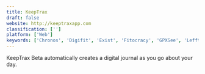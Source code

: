 ```yaml
---
title: KeepTrax
draft: false 
website: http://keeptraxapp.com
classification: ['']
platform: ['Web']
keywords: ['Chronos', 'Digifit', 'Exist', 'Fitocracy', 'GPXSee', 'Lefft', 'MapMyRIDE', 'Noom Walk', 'Pytrainer', 'Racetracker Live', 'Runbit', 'Running by Gyroscope', 'Strava', 'Waze', 'Wear OS by Google']
---
```

KeepTrax Beta automatically creates a digital journal as you go about your day.